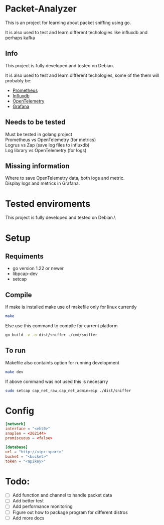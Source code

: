 # Packet-Analyzer

This is an project for learning about packet sniffing using go.

It is also used to test and learn different techologies like influxdb and perhaps kafka

## Info
This project is fully developed and tested on Debian.

It is also used to test and learn different techologies, some of the them will probably be:
- [Prometheus](https://prometheus.io/)
- [Influxdb](https://www.influxdata.com/)
- [OpenTelemetry](https://opentelemetry.io/)
- [Grafana](https://grafana.com/)

## Needs to be tested
Must be tested in golang project\
Prometheus vs OpenTelemetry (for metrics)\
Logrus vs Zap (save log files to influxdb)\
Log library vs OpenTelemetry (for logs)

## Missing information
Where to save OpenTelemetry data, both logs and metric.\
Display logs and metrics in Grafana.

# Tested enviroments
This project is fully developed and tested on Debian.\

# Setup

## Requiments
- go version 1.22 or newer
- libpcap-dev
- setcap

## Compile
If make is installed make use of makefile only for linux currently
```bash
make
```

Else use this command to compile for current platform
```bash
go build -v -o dist/sniffer ./cmd/sniffer
```

## To run
Makefile also containts option for running development 
```bash
make dev
```

If above command was not used this is necesarry
```bash
sudo setcap cap_net_raw,cap_net_admin=eip ./dist/sniffer
```

# Config
```toml
[network]
interface = "<eht0>"
snaplen = <262144>
promiscuous = <false>

[database]
url = "http://<ip>:<port>"
bucket = "<bucket>"
token = "<apikey>"
```

# Todo:
- [ ] Add function and channel to handle packet data
- [ ] Add better test
- [ ] Add performance monitoring
- [ ] Figure out how to package program for different distros
- [ ] Add more docs
